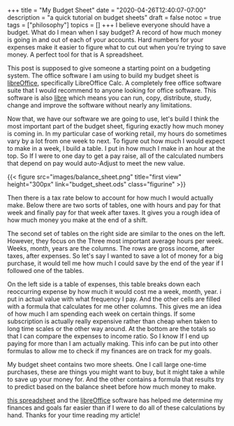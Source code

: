 +++
title = "My Budget Sheet"
date = "2020-04-26T12:40:07-07:00"
description = "a quick tutorial on budget sheets"
draft = false
notoc = true  
tags = ["philosophy"]
topics = []
+++
I believe everyone should have a budget. What do I mean when I say budget?
A record of how much money is going in and out of each of your accounts. 
Hard numbers for your expenses make it easier to figure what to cut out when you're trying to save money. 
A perfect tool for that is A spreadsheet.

<!--more-->
 
This post is supposed to give someone a starting point on a budgeting system.
The office software I am using to build my budget sheet is [libreOffice], specifically LibreOffice Calc. 
A completely free office software suite that I would recommend to anyone looking for office software.
This software is also [libre] which means you can  run, copy, distribute, study, change and improve the software without 
nearly any limitations.

Now that, we have our software we are going to use, let's build I think the most important part of 
the budget sheet, figuring exactly how much money is coming in.
In my particular case of working retail, my hours do sometimes vary by a lot from one week to next. 
To figure out how much I would expect to make in a week, I build a table. I put in how much I make in an hour at the top. 
So If I were to one day to get a pay raise, all of the calculated numbers that depend on pay would auto-Adjust to meet the new value. 

{{< figure src="images/balance_sheet.png" title="first view" height="300px" link="budget_sheet.ods" class="figurine" >}}


Then there is a tax rate below to account for how much I would actually make. 
Below there are two sorts of tables, one with hours and pay for that week and finally pay for that week after taxes. 
It gives you a rough idea of how much money you make at the end of a shift. 

The second set of tables on the right side are similar to the ones on the left. However, they focus on the Three most important average hours per week. 
Weeks, month, years are the columns. The rows are gross income, after taxes, after expenses. 
So let's say I wanted to save a lot of money for a big purchase, it would tell me how much I could save by the end of the year if I followed one of the tables. 

<!-- {{< figure src="images/balance_sheet.png" title="first view" height="300px" link="budget_sheet.ods" >}} -->

On the left side is a table of expenses, this table breaks down each reoccurring expense by how much it would cost me a week, month, year. i put in actual value with what frequency I pay. And the other cells are filled with a formula that calculates for me other columns. 
This gives me an idea of how much I am spending each week on certain things. If some subscription is actually really expensive rather than cheap when taken to long time scales or the other way around. 
At the bottom are the totals so that I can compare the expenses to income ratio. So I know If I end up paying for more than I am actually making. 
This info can be put into other formulas to allow me to check if my finances are on track for my goals. 

My budget sheet contains two more sheets. One I call large one-time purchases, these are things you might want to buy, but it might take a while to save up your money for. 
And the other contains a formula that results try to predict based on the balance sheet before how much money to make. 

[this spreadsheet] and the [libreOffice] software has helped me determine my finances and goals far easier than if I were to do all of these calculations by hand. 
Thanks for your time reading my article!


[this spreadsheet]: current_budget.ods
[libre]: http://www.gnu.org/philosophy/free-sw.html
[libreOffice]: https://www.libreoffice.org/download/download/
